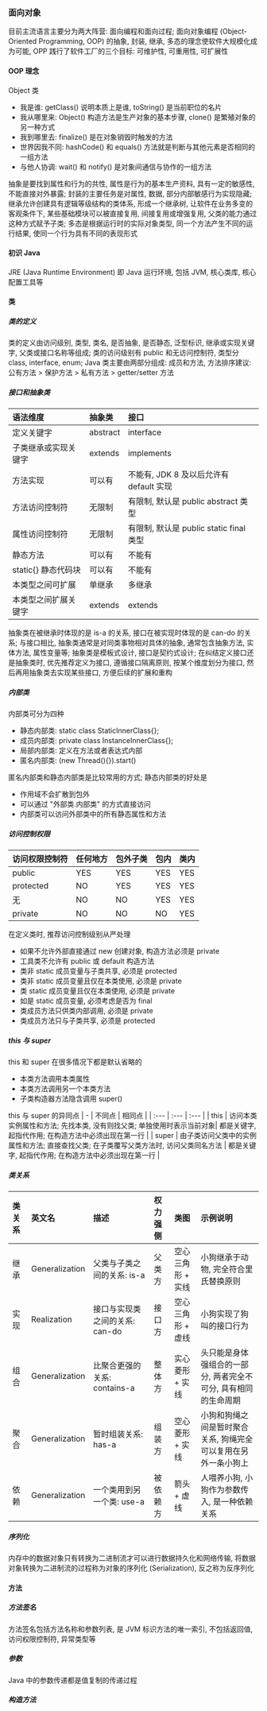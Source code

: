 ### 面向对象
目前主流语言主要分为两大阵营: 面向编程和面向过程; 面向对象编程 (Object-Oriented Programming, OOP) 的抽象, 封装, 继承, 多态的理念使软件大规模化成为可能, OPP 践行了软件工厂的三个目标: 可维护性, 可重用性, 可扩展性

#### OOP 理念
Object 类
- 我是谁: getClass() 说明本质上是谁, toString() 是当前职位的名片
- 我从哪里来: Object() 构造方法是生产对象的基本步骤, clone() 是繁殖对象的另一种方式
- 我到哪里去: finalize() 是在对象销毁时触发的方法
- 世界因我不同: hashCode() 和 equals() 方法就是判断与其他元素是否相同的一组方法
- 与他人协调: wait() 和 notify() 是对象间通信与协作的一组方法

抽象是要找到属性和行为的共性, 属性是行为的基本生产资料, 具有一定的敏感性, 不能直接对外暴露; 封装的主要任务是对属性, 数据, 部分内部敏感行为实现隐藏; 继承允许创建具有逻辑等级结构的类体系, 形成一个继承树, 让软件在业务多变的客观条件下, 某些基础模块可以被直接复用, 间接复用或增强复用, 父类的能力通过这种方式赋予子类; 多态是根据运行时的实际对象类型, 同一个方法产生不同的运行结果, 使同一个行为具有不同的表现形式

#### 初识 Java
JRE (Java Runtime Environment) 即 Java 运行环境, 包括 JVM, 核心类库, 核心配置工具等

#### 类

##### 类的定义
类的定义由访问级别, 类型, 类名, 是否抽象, 是否静态, 泛型标识, 继承或实现关键字, 父类或接口名称等组成; 类的访问级别有 public 和无访问控制符, 类型分 class, interface, enum; Java 类主要由两部分组成: 成员和方法, 方法排序建议: 公有方法 > 保护方法 > 私有方法 > getter/setter 方法

##### 接口和抽象类
| 语法维度 | 抽象类 | 接口 |
| :------------- | :------------- |:------------- |
| 定义关键字 | abstract | interface |
| 子类继承或实现关键字 | extends | implements |
| 方法实现 | 可以有 | 不能有, JDK 8 及以后允许有 default 实现 |
| 方法访问控制符 | 无限制 | 有限制, 默认是 public abstract 类型 |
| 属性访问控制符 | 无限制 | 有限制, 默认是 public static final 类型 |
| 静态方法 | 可以有 | 不能有 |
| static{} 静态代码块 | 可以有 | 不能有 |
| 本类型之间可扩展 | 单继承 | 多继承 |
| 本类型之间扩展关键字 | extends | extends |

抽象类在被继承时体现的是 is-a 的关系, 接口在被实现时体现的是 can-do 的关系; 与接口相比, 抽象类通常是对同类事物相对具体的抽象, 通常包含抽象方法, 实体方法, 属性变量等; 抽象类是模板式设计, 接口是契约式设计; 在纠结定义接口还是抽象类时, 优先推荐定义为接口, 遵循接口隔离原则, 按某个维度划分为接口, 然后再用抽象类去实现某些接口, 方便后续的扩展和重构

##### 内部类
内部类可分为四种
- 静态内部类: static class StaticInnerClass{};
- 成员内部类: private class InstanceInnerClass{};
- 局部内部类: 定义在方法或者表达式内部
- 匿名内部类: (new Thread(){}).start()

匿名内部类和静态内部类是比较常用的方式; 静态内部类的好处是
- 作用域不会扩散到包外
- 可以通过 "外部类.内部类" 的方式直接访问
- 内部类可以访问外部类中的所有静态属性和方法

##### 访问控制权限
| 访问权限控制符 | 任何地方 | 包外子类 | 包内 | 类内 |
| :---| :--- |:--- |:--- |:--- |
| public | YES | YES | YES | YES |
| protected | NO | YES | YES | YES |
| 无 | NO | NO | YES | YES |
| private | NO | NO | NO | YES |

在定义类时, 推荐访问控制级别从严处理
- 如果不允许外部直接通过 new 创建对象, 构造方法必须是 private
- 工具类不允许有 public 或 default 构造方法
- 类非 static 成员变量与子类共享, 必须是 protected
- 类非 static 成员变量且仅在本类使用, 必须是 private
- 类 static 成员变量且仅在本类使用, 必须是 private
- 如是 static 成员变量, 必须考虑是否为 final
- 类成员方法只供类内部调用, 必须是 private
- 类成员方法只与子类共享, 必须是 protected

##### this 与 super
this 和 super 在很多情况下都是默认省略的
- 本类方法调用本类属性
- 本类方法调用另一个本类方法
- 子类构造器方法隐含调用 super()

this 与 super 的异同点
| - | 不同点 | 相同点 |
| :--- | :--- | :--- |
| this | 访问本类实例属性和方法; 先找本类, 没有则找父类; 单独使用时表示当前对象| 都是关键字, 起指代作用; 在构造方法中必须出现在第一行 |
| super | 由子类访问父类中的实例属性和方法; 直接查找父类; 在子类覆写父类方法时, 访问父类同名方法 | 都是关键字, 起指代作用; 在构造方法中必须出现在第一行 |

##### 类关系
| 类关系 | 英文名 | 描述 | 权力强侧 | 类图 | 示例说明 |
| :--- | :--- | :--- | :--- | :--- |:--- |
| 继承 | Generalization | 父类与子类之间的关系: is-a | 父类方 | 空心三角形 + 实线 | 小狗继承于动物, 完全符合里氏替换原则 |
| 实现 | Realization | 接口与实现类之间的关系: can-do | 接口方 | 空心三角形 + 虚线 | 小狗实现了狗叫的接口行为 |
| 组合 | Generalization | 比聚合更强的关系: contains-a | 整体方 | 实心菱形 + 实线 | 头只能是身体强组合的一部分, 两者完全不可分, 具有相同的生命周期 |
| 聚合 | Generalization | 暂时组装关系: has-a | 组装方 | 空心菱形 + 实线 | 小狗和狗绳之间是暂时聚合关系, 狗绳完全可以复用在另外一条小狗上 |
| 依赖 | Generalization | 一个类用到另一个类: use-a | 被依赖方 | 箭头 + 虚线 | 人喂养小狗, 小狗作为参数传入, 是一种依赖关系 |

##### 序列化
内存中的数据对象只有转换为二进制流才可以进行数据持久化和网络传输, 将数据对象转换为二进制流的过程称为对象的序列化 (Serialization), 反之称为反序列化

#### 方法

##### 方法签名
方法签名包括方法名称和参数列表, 是 JVM 标识方法的唯一索引, 不包括返回值, 访问权限控制符, 异常类型等

##### 参数
Java 中的参数传递都是值复制的传递过程

##### 构造方法
 
